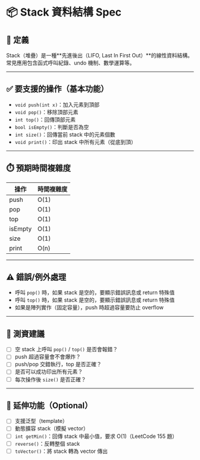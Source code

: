 # 📦 Stack 資料結構 Spec

## 🎯 定義

Stack（堆疊）是一種**先進後出（LIFO, Last In First Out）**的線性資料結構。常見應用包含函式呼叫紀錄、undo 機制、數學運算等。

---

## ✅ 要支援的操作（基本功能）

- `void push(int x)`：加入元素到頂部
- `void pop()`：移除頂部元素
- `int top()`：回傳頂部元素
- `bool isEmpty()`：判斷是否為空
- `int size()`：回傳當前 stack 中的元素個數
- `void print()`：印出 stack 中所有元素（從底到頂）

---

## ⏱️ 預期時間複雜度

| 操作    | 時間複雜度 |
| ------- | ---------- |
| push    | O(1)       |
| pop     | O(1)       |
| top     | O(1)       |
| isEmpty | O(1)       |
| size    | O(1)       |
| print   | O(n)       |

---

## ⚠️ 錯誤/例外處理

- 呼叫 `pop()` 時，如果 stack 是空的，要顯示錯誤訊息或 return 特殊值
- 呼叫 `top()` 時，如果 stack 是空的，要顯示錯誤訊息或 return 特殊值
- 如果是陣列實作（固定容量），push 時超過容量要防止 overflow

---

## 🧪 測資建議

- [ ] 空 stack 上呼叫 `pop()` / `top()` 是否會報錯？
- [ ] push 超過容量會不會爆炸？
- [ ] push/pop 交錯執行，top 是否正確？
- [ ] 是否可以成功印出所有元素？
- [ ] 每次操作後 `size()` 是否正確？

---

## 🧠 延伸功能（Optional）

- [ ] 支援泛型（template）
- [ ] 動態擴容 stack（模擬 vector）
- [ ] `int getMin()`：回傳 stack 中最小值，要求 O(1)（LeetCode 155 題）
- [ ] `reverse()`：反轉整個 stack
- [ ] `toVector()`：將 stack 轉為 vector 傳出
